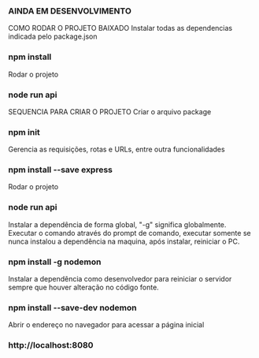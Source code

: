 ### AINDA EM DESENVOLVIMENTO


COMO RODAR O PROJETO BAIXADO
Instalar todas as dependencias indicada pelo package.json
### npm install

Rodar o projeto
### node run api


SEQUENCIA PARA CRIAR O PROJETO
Criar o arquivo package
### npm init

Gerencia as requisições, rotas e URLs, entre outra funcionalidades
### npm install --save express

Rodar o projeto
### node run api

Instalar a dependência de forma global, "-g" significa globalmente. Executar o comando através do prompt de comando, executar somente se nunca instalou a dependência na maquina, após instalar, reiniciar o PC.
### npm install -g nodemon

Instalar a dependência como desenvolvedor para reiniciar o servidor sempre que houver alteração no código fonte.
### npm install --save-dev nodemon


Abrir o endereço no navegador para acessar a página inicial
### http://localhost:8080
